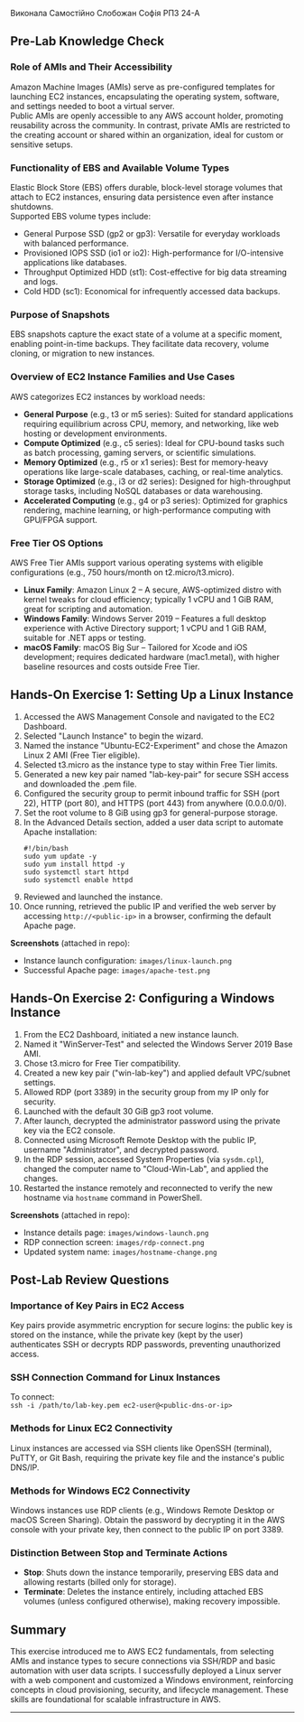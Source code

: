 Виконала Самостійно Слобожан Софія РПЗ 24-А

## Pre-Lab Knowledge Check

### Role of AMIs and Their Accessibility
Amazon Machine Images (AMIs) serve as pre-configured templates for launching EC2 instances, encapsulating the operating system, software, and settings needed to boot a virtual server.  
Public AMIs are openly accessible to any AWS account holder, promoting reusability across the community. In contrast, private AMIs are restricted to the creating account or shared within an organization, ideal for custom or sensitive setups.

### Functionality of EBS and Available Volume Types
Elastic Block Store (EBS) offers durable, block-level storage volumes that attach to EC2 instances, ensuring data persistence even after instance shutdowns.  
Supported EBS volume types include:  
- General Purpose SSD (gp2 or gp3): Versatile for everyday workloads with balanced performance.  
- Provisioned IOPS SSD (io1 or io2): High-performance for I/O-intensive applications like databases.  
- Throughput Optimized HDD (st1): Cost-effective for big data streaming and logs.  
- Cold HDD (sc1): Economical for infrequently accessed data backups.

### Purpose of Snapshots
EBS snapshots capture the exact state of a volume at a specific moment, enabling point-in-time backups. They facilitate data recovery, volume cloning, or migration to new instances.

### Overview of EC2 Instance Families and Use Cases
AWS categorizes EC2 instances by workload needs:  
- **General Purpose** (e.g., t3 or m5 series): Suited for standard applications requiring equilibrium across CPU, memory, and networking, like web hosting or development environments.  
- **Compute Optimized** (e.g., c5 series): Ideal for CPU-bound tasks such as batch processing, gaming servers, or scientific simulations.  
- **Memory Optimized** (e.g., r5 or x1 series): Best for memory-heavy operations like large-scale databases, caching, or real-time analytics.  
- **Storage Optimized** (e.g., i3 or d2 series): Designed for high-throughput storage tasks, including NoSQL databases or data warehousing.  
- **Accelerated Computing** (e.g., g4 or p3 series): Optimized for graphics rendering, machine learning, or high-performance computing with GPU/FPGA support.

### Free Tier OS Options
AWS Free Tier AMIs support various operating systems with eligible configurations (e.g., 750 hours/month on t2.micro/t3.micro).  
- **Linux Family**: Amazon Linux 2 – A secure, AWS-optimized distro with kernel tweaks for cloud efficiency; typically 1 vCPU and 1 GiB RAM, great for scripting and automation.  
- **Windows Family**: Windows Server 2019 – Features a full desktop experience with Active Directory support; 1 vCPU and 1 GiB RAM, suitable for .NET apps or testing.  
- **macOS Family**: macOS Big Sur – Tailored for Xcode and iOS development; requires dedicated hardware (mac1.metal), with higher baseline resources and costs outside Free Tier.

## Hands-On Exercise 1: Setting Up a Linux Instance

1. Accessed the AWS Management Console and navigated to the EC2 Dashboard.  
2. Selected "Launch Instance" to begin the wizard.  
3. Named the instance "Ubuntu-EC2-Experiment" and chose the Amazon Linux 2 AMI (Free Tier eligible).  
4. Selected t3.micro as the instance type to stay within Free Tier limits.  
5. Generated a new key pair named "lab-key-pair" for secure SSH access and downloaded the .pem file.  
6. Configured the security group to permit inbound traffic for SSH (port 22), HTTP (port 80), and HTTPS (port 443) from anywhere (0.0.0.0/0).  
7. Set the root volume to 8 GiB using gp3 for general-purpose storage.  
8. In the Advanced Details section, added a user data script to automate Apache installation:  
   ```
   #!/bin/bash
   sudo yum update -y
   sudo yum install httpd -y
   sudo systemctl start httpd
   sudo systemctl enable httpd
   ```  
9. Reviewed and launched the instance.  
10. Once running, retrieved the public IP and verified the web server by accessing `http://<public-ip>` in a browser, confirming the default Apache page.  

**Screenshots** (attached in repo):  
- Instance launch configuration: `images/linux-launch.png`  
- Successful Apache page: `images/apache-test.png`

## Hands-On Exercise 2: Configuring a Windows Instance

1. From the EC2 Dashboard, initiated a new instance launch.  
2. Named it "WinServer-Test" and selected the Windows Server 2019 Base AMI.  
3. Chose t3.micro for Free Tier compatibility.  
4. Created a new key pair ("win-lab-key") and applied default VPC/subnet settings.  
5. Allowed RDP (port 3389) in the security group from my IP only for security.  
6. Launched with the default 30 GiB gp3 root volume.  
7. After launch, decrypted the administrator password using the private key via the EC2 console.  
8. Connected using Microsoft Remote Desktop with the public IP, username "Administrator", and decrypted password.  
9. In the RDP session, accessed System Properties (via `sysdm.cpl`), changed the computer name to "Cloud-Win-Lab", and applied the changes.  
10. Restarted the instance remotely and reconnected to verify the new hostname via `hostname` command in PowerShell.  

**Screenshots** (attached in repo):  
- Instance details page: `images/windows-launch.png`  
- RDP connection screen: `images/rdp-connect.png`  
- Updated system name: `images/hostname-change.png`

## Post-Lab Review Questions

### Importance of Key Pairs in EC2 Access
Key pairs provide asymmetric encryption for secure logins: the public key is stored on the instance, while the private key (kept by the user) authenticates SSH or decrypts RDP passwords, preventing unauthorized access.

### SSH Connection Command for Linux Instances
To connect:  
`ssh -i /path/to/lab-key.pem ec2-user@<public-dns-or-ip>`

### Methods for Linux EC2 Connectivity
Linux instances are accessed via SSH clients like OpenSSH (terminal), PuTTY, or Git Bash, requiring the private key file and the instance's public DNS/IP.

### Methods for Windows EC2 Connectivity
Windows instances use RDP clients (e.g., Windows Remote Desktop or macOS Screen Sharing). Obtain the password by decrypting it in the AWS console with your private key, then connect to the public IP on port 3389.

### Distinction Between Stop and Terminate Actions
- **Stop**: Shuts down the instance temporarily, preserving EBS data and allowing restarts (billed only for storage).  
- **Terminate**: Deletes the instance entirely, including attached EBS volumes (unless configured otherwise), making recovery impossible.

## Summary
This exercise introduced me to AWS EC2 fundamentals, from selecting AMIs and instance types to secure connections via SSH/RDP and basic automation with user data scripts. I successfully deployed a Linux server with a web component and customized a Windows environment, reinforcing concepts in cloud provisioning, security, and lifecycle management. These skills are foundational for scalable infrastructure in AWS.

---

